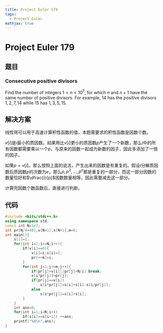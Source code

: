 ```yaml
---
title: Project Euler 179
tags:
  - Project Euler
mathjax: true
---
```

<escape><!-- more --></escape>
    

# Project Euler 179
## 题目
### Consecutive positive divisors

Find the number of integers $1 < n < 10^7$, for which $n$ and $n + 1$ have the same number of positive divisors. For example, $14$ has the positive divisors $1, 2, 7, 14$ while $15$ has $1, 3, 5, 15$.


## 解决方案

线性筛可以用于高速计算积性函数的值，本题需要求的积性函数是因数个数。

$v[i]$是$i$最小的质因数。如果用比$v[i]$更小的质因数$p$产生了一个新数，那么$i$中的所有因数都需要乘以一个$p$，与原来的因数一起成为新数的因子，因此多添加了一倍的因子。

如果$p=v[i]$，那么按照上面的说法，产生出来的因数是有重复的。假设$i$分解质因数后质因数$p$的次数为$e$，那么$p,p^2,\dots,p^e$都是重复的一部分，而这一部分因数的数量恰好和$\dfrac{i}{p}$因数数量相等，因此需要减去这一部分。

计算完因数个数函数后，直接进行判断。
## 代码


```C++
#include <bits/stdc++.h>
using namespace std;
const int N=1e7;
int pr[N/4+40],v[N+1],s[N+1],m=0;
int main(){
    s[1]=1;
    for(int i=2;i<=N;i++){
        if(v[i]==0){
            v[i]=i;s[i]=2;
            pr[++m]=i;
        }
        for(int j=1;j<=m;j++){
            if(pr[j]>v[i]||pr[j]>N/i) break;
            v[i*pr[j]]=pr[j];
            if(pr[j]==v[i])
                s[i*pr[j]]=s[i]+s[i]-s[i/pr[j]];
            else
                s[i*pr[j]]=s[i]+s[i];
        }
    }
    int ans=0;
    for(int i=1;i<N;i++)
        if(s[i]==s[i+1]) ++ans;
    printf("%d\n",ans);
}
```